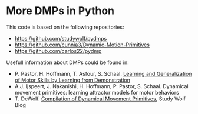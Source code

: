 More DMPs in Python
============================

This code is based on the following repositories:
* https://github.com/studywolf/pydmps
* https://github.com/cunnia3/Dynamic-Motion-Primitives
* https://github.com/carlos22/pydmp

Usefull information about DMPs could be found in:
* P. Pastor, H. Hoffmann, T. Asfour, S. Schaal.
  [Learning and Generalization of Motor Skills by Learning from Demonstration](http://www-clmc.usc.edu/publications/P/pastor-ICRA2009.pdf)  
* A.J. Ijspeert, J. Nakanishi, H. Hoffmann, P. Pastor, S. Schaal.
  Dynamical movement primitives: learning attractor models for motor behaviors
* T. DeWolf.
  [Compilation of Dynamical Movement Primitives](https://studywolf.wordpress.com/category/robotics/dynamic-movement-primitive), Study Wolf Blog
